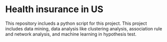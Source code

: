 # Health insurance in US
This repository inclueds a python script for this project. This project includes data mining, data analysis like clustering analysis, association rule and network analysis, and machine learning in hypothesis test.

